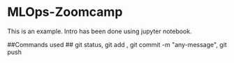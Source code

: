 # MLOps-Zoomcamp

This is an example.
Intro has been done using jupyter notebook.

##Commands used ##
git status, git add <changed-file-name>, git commit -m "any-message", git push 